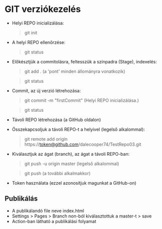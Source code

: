 # GIT verziókezelés

- Helyi REPO inicializálása:
    > git init
- A helyi REPO ellenőrzése:
    > git status
- Előkésztjük a commitolásra, feltesszük a színpadra (Stage), indexelés:
    > git add . (a 'pont' minden állományra vonatkozik)

    > git status
- Commit, az új verzió létrehozása:
    > git commit -m "firstCommit" (Helyi REPO inicializálása.)

    > git status
- Távoli REPO létrehozása (a GitHub oldalon)
- Összekapcsoljuk a távoli REPO-t a helyivel (legelső alkalommal):
    > git remote add origin https://token@github.com/dalecooper74/TestRepo03.git
- Kiválasztjuk az ágat (branch), az ágat a távoli REPO-ban:
    > git push -u origin master (legelső alkalommal)

    > git push (a további alkalmakkor)
- Token használata (ezzel azonosítjuk magunkat a GitHub-on)

## Publikálás
- A publikálandó file neve index.html
- Settings > Pages > Branch non-ból kiválasztottuk a master-t > save
- Action-ban látható a publikálási folyamat